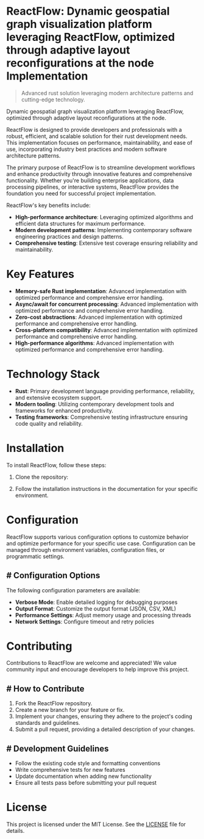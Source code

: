 <!-- fallback_ReactFlow_20251015212036_74366 -->

# ReactFlow: Dynamic geospatial graph visualization platform leveraging ReactFlow, optimized through adaptive layout reconfigurations at the node Implementation
> Advanced rust solution leveraging modern architecture patterns and cutting-edge technology.

Dynamic geospatial graph visualization platform leveraging ReactFlow, optimized through adaptive layout reconfigurations at the node.

ReactFlow is designed to provide developers and professionals with a robust, efficient, and scalable solution for their rust development needs. This implementation focuses on performance, maintainability, and ease of use, incorporating industry best practices and modern software architecture patterns.

The primary purpose of ReactFlow is to streamline development workflows and enhance productivity through innovative features and comprehensive functionality. Whether you're building enterprise applications, data processing pipelines, or interactive systems, ReactFlow provides the foundation you need for successful project implementation.

ReactFlow's key benefits include:

* **High-performance architecture**: Leveraging optimized algorithms and efficient data structures for maximum performance.
* **Modern development patterns**: Implementing contemporary software engineering practices and design patterns.
* **Comprehensive testing**: Extensive test coverage ensuring reliability and maintainability.

# Key Features

* **Memory-safe Rust implementation**: Advanced implementation with optimized performance and comprehensive error handling.
* **Async/await for concurrent processing**: Advanced implementation with optimized performance and comprehensive error handling.
* **Zero-cost abstractions**: Advanced implementation with optimized performance and comprehensive error handling.
* **Cross-platform compatibility**: Advanced implementation with optimized performance and comprehensive error handling.
* **High-performance algorithms**: Advanced implementation with optimized performance and comprehensive error handling.

# Technology Stack

* **Rust**: Primary development language providing performance, reliability, and extensive ecosystem support.
* **Modern tooling**: Utilizing contemporary development tools and frameworks for enhanced productivity.
* **Testing frameworks**: Comprehensive testing infrastructure ensuring code quality and reliability.

# Installation

To install ReactFlow, follow these steps:

1. Clone the repository:


2. Follow the installation instructions in the documentation for your specific environment.

# Configuration

ReactFlow supports various configuration options to customize behavior and optimize performance for your specific use case. Configuration can be managed through environment variables, configuration files, or programmatic settings.

## # Configuration Options

The following configuration parameters are available:

* **Verbose Mode**: Enable detailed logging for debugging purposes
* **Output Format**: Customize the output format (JSON, CSV, XML)
* **Performance Settings**: Adjust memory usage and processing threads
* **Network Settings**: Configure timeout and retry policies

# Contributing

Contributions to ReactFlow are welcome and appreciated! We value community input and encourage developers to help improve this project.

## # How to Contribute

1. Fork the ReactFlow repository.
2. Create a new branch for your feature or fix.
3. Implement your changes, ensuring they adhere to the project's coding standards and guidelines.
4. Submit a pull request, providing a detailed description of your changes.

## # Development Guidelines

* Follow the existing code style and formatting conventions
* Write comprehensive tests for new features
* Update documentation when adding new functionality
* Ensure all tests pass before submitting your pull request

# License

This project is licensed under the MIT License. See the [LICENSE](https://github.com/lisaantal/ReactFlow/blob/main/LICENSE) file for details.
